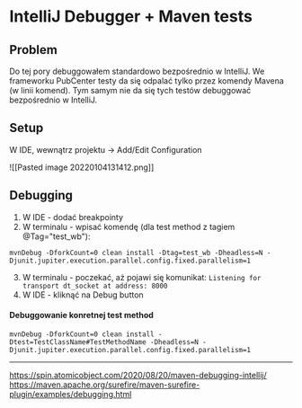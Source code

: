 # IntelliJ Debugger + Maven tests

## Problem

Do tej pory debuggowałem standardowo bezpośrednio w IntelliJ.
We frameworku PubCenter testy da się odpalać tylko przez komendy Mavena (w linii komend). Tym samym nie da się tych testów debuggować bezpośrednio w IntelliJ.

## Setup

W IDE, wewnątrz projektu -> Add/Edit Configuration

![[Pasted image 20220104131412.png]]

## Debugging

1. W IDE - dodać breakpointy
2. W terminalu -  wpisać komendę (dla test method z tagiem @Tag="test_wb"):
```
mvnDebug -DforkCount=0 clean install -Dtag=test_wb -Dheadless=N -Djunit.jupiter.execution.parallel.config.fixed.parallelism=1
```
3. W terminalu - poczekać, aż pojawi się komunikat:
`Listening for transport dt_socket at address: 8000`
4. W IDE - kliknąć na Debug button

#### Debuggowanie konretnej test method
```
mvnDebug -DforkCount=0 clean install -Dtest=TestClassName#TestMethodName -Dheadless=N -Djunit.jupiter.execution.parallel.config.fixed.parallelism=1
```

---
https://spin.atomicobject.com/2020/08/20/maven-debugging-intellij/
https://maven.apache.org/surefire/maven-surefire-plugin/examples/debugging.html
